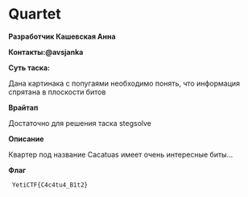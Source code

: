 # Quartet
**Разработчик Кашевская Анна**
  
**Контакты:@avsjanka**
  
**Суть таска:**

Дана картинака с попугаями необходимо понять, что информация спрятана в плоскости битов

**Врайтап**

Достаточно для решения таска stegsolve

**Описание**

Квартер под название Cacatuas имеет очень интересные биты...

**Флаг**

```  YetiCTF{C4c4tu4_B1t2}  ```
